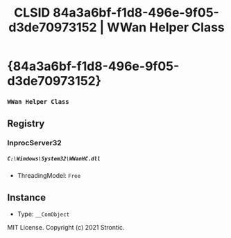 ﻿---
title: "CLSID 84a3a6bf-f1d8-496e-9f05-d3de70973152 | WWan Helper Class"
excerpt: What is COM-Object CLSID 84a3a6bf-f1d8-496e-9f05-d3de70973152?
---

# {84a3a6bf-f1d8-496e-9f05-d3de70973152}

### `WWan Helper Class`

## Registry


### InprocServer32

##### `C:\Windows\System32\WWanHC.dll`
* ThreadingModel: `Free`

## Instance

* Type: `__ComObject`

MIT License. Copyright (c) 2021 Strontic.


